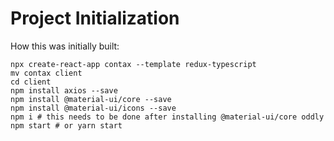# Project Initialization
How this was initially built:
```
npx create-react-app contax --template redux-typescript
mv contax client
cd client
npm install axios --save
npm install @material-ui/core --save
npm install @material-ui/icons --save 
npm i # this needs to be done after installing @material-ui/core oddly
npm start # or yarn start
```